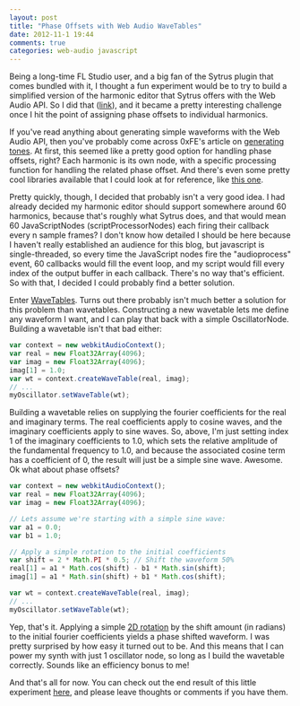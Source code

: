 ```yaml
---
layout: post
title: "Phase Offsets with Web Audio WaveTables"
date: 2012-11-1 19:44
comments: true
categories: web-audio javascript
---
```


Being a long-time FL Studio user, and a big fan of the Sytrus plugin that comes
bundled with it, I thought a fun experiment would be to try to build a simplified
version of the harmonic editor that Sytrus offers with the Web Audio API. So I did
that ([link](http://nick-thompson.github.com/harmony/)), and it became a pretty
interesting challenge once I hit the point of assigning phase offsets to individual harmonics.

If you've read anything about generating simple waveforms with the Web Audio API,
then you've probably come across 0xFE's article on
[generating tones](http://0xfe.blogspot.com/2011/08/generating-tones-with-web-audio-api.html).
At first, this seemed like a pretty good option for handling phase offsets, right?
Each harmonic is its own node, with a specific processing function for handling
the related phase offset. And there's even some pretty cool libraries available
that I could look at for reference, like [this one](https://github.com/AlexanderParker/Oscillator.js).

Pretty quickly, though, I decided that probably isn't a very good idea. I had already
decided my harmonic editor should support somewhere around 60 harmonics, because
that's roughly what Sytrus does, and that would mean 60 JavaScriptNodes (scriptProcessorNodes)
each firing their callback every n sample frames? I don't know how detailed I should be
here because I haven't really established an audience for this blog, but javascript is single-threaded,
so every time the JavaScript nodes fire the "audioprocess" event, 60 callbacks would fill the event loop,
and my script would fill every index of the output buffer in each callback. There's no way that's
efficient. So with that, I decided I could probably find a better solution.

Enter [WaveTables](https://dvcs.w3.org/hg/audio/raw-file/tip/webaudio/specification.html#WaveTable).
Turns out there probably isn't much better a solution for this problem than wavetables. Constructing
a new wavetable lets me define any waveform I want, and I can play that back with a simple OscillatorNode.
Building a wavetable isn't that bad either:

```javascript
var context = new webkitAudioContext();
var real = new Float32Array(4096);
var imag = new Float32Array(4096);
imag[1] = 1.0;
var wt = context.createWaveTable(real, imag);
// ...
myOscillator.setWaveTable(wt);
```

Building a wavetable relies on supplying the fourier coefficients for the real
and imaginary terms. The real coefficients apply to cosine waves, and the imaginary
coefficients apply to sine waves. So, above, I'm just setting index 1 of the 
imaginary coefficients to 1.0, which sets the relative amplitude of the fundamental
frequency to 1.0, and because the associated cosine term has a coefficient of 0, the result
will just be a simple sine wave. Awesome. Ok what about phase offsets?

```javascript
var context = new webkitAudioContext();
var real = new Float32Array(4096);
var imag = new Float32Array(4096);

// Lets assume we're starting with a simple sine wave:
var a1 = 0.0;
var b1 = 1.0;

// Apply a simple rotation to the initial coefficients
var shift = 2 * Math.PI * 0.5; // Shift the waveform 50%
real[1] = a1 * Math.cos(shift) - b1 * Math.sin(shift);
imag[1] = a1 * Math.sin(shift) + b1 * Math.cos(shift);

var wt = context.createWaveTable(real, imag);
// ...
myOscillator.setWaveTable(wt);
```

Yep, that's it. Applying a simple [2D rotation](http://en.wikipedia.org/wiki/Rotation_matrix#In_two_dimensions)
by the shift amount (in radians) to the initial fourier coefficients yields a phase shifted waveform.
I was pretty surprised by how easy it turned out to be. And this means that I
can power my synth with just 1 oscillator node, so long as I build the wavetable
correctly. Sounds like an efficiency bonus to me!

And that's all for now. You can check out the end result of this little experiment
[here](http://nick-thompson.github.com/harmony/), and please leave thoughts or comments if you have them.
